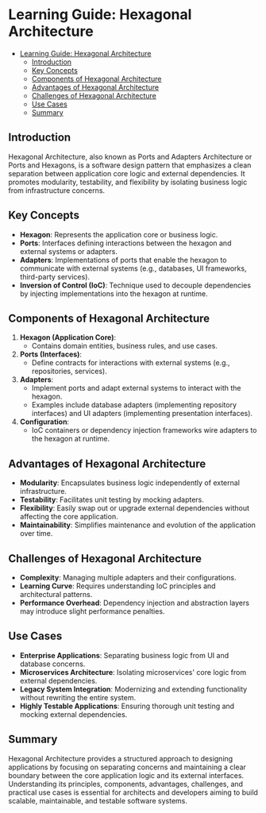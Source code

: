 # Learning Guide: Hexagonal Architecture

- [Learning Guide: Hexagonal Architecture](#learning-guide-hexagonal-architecture)
  - [Introduction](#introduction)
  - [Key Concepts](#key-concepts)
  - [Components of Hexagonal Architecture](#components-of-hexagonal-architecture)
  - [Advantages of Hexagonal Architecture](#advantages-of-hexagonal-architecture)
  - [Challenges of Hexagonal Architecture](#challenges-of-hexagonal-architecture)
  - [Use Cases](#use-cases)
  - [Summary](#summary)

## Introduction

Hexagonal Architecture, also known as Ports and Adapters Architecture or Ports and Hexagons, is a software design pattern that emphasizes a clean separation between application core logic and external dependencies. It promotes modularity, testability, and flexibility by isolating business logic from infrastructure concerns.

## Key Concepts

- **Hexagon**: Represents the application core or business logic.
- **Ports**: Interfaces defining interactions between the hexagon and external systems or adapters.
- **Adapters**: Implementations of ports that enable the hexagon to communicate with external systems (e.g., databases, UI frameworks, third-party services).
- **Inversion of Control (IoC)**: Technique used to decouple dependencies by injecting implementations into the hexagon at runtime.

## Components of Hexagonal Architecture

1. **Hexagon (Application Core)**:
   - Contains domain entities, business rules, and use cases.
2. **Ports (Interfaces)**:
   - Define contracts for interactions with external systems (e.g., repositories, services).
3. **Adapters**:
   - Implement ports and adapt external systems to interact with the hexagon.
   - Examples include database adapters (implementing repository interfaces) and UI adapters (implementing presentation interfaces).
4. **Configuration**:
   - IoC containers or dependency injection frameworks wire adapters to the hexagon at runtime.

## Advantages of Hexagonal Architecture

- **Modularity**: Encapsulates business logic independently of external infrastructure.
- **Testability**: Facilitates unit testing by mocking adapters.
- **Flexibility**: Easily swap out or upgrade external dependencies without affecting the core application.
- **Maintainability**: Simplifies maintenance and evolution of the application over time.

## Challenges of Hexagonal Architecture

- **Complexity**: Managing multiple adapters and their configurations.
- **Learning Curve**: Requires understanding IoC principles and architectural patterns.
- **Performance Overhead**: Dependency injection and abstraction layers may introduce slight performance penalties.

## Use Cases

- **Enterprise Applications**: Separating business logic from UI and database concerns.
- **Microservices Architecture**: Isolating microservices' core logic from external dependencies.
- **Legacy System Integration**: Modernizing and extending functionality without rewriting the entire system.
- **Highly Testable Applications**: Ensuring thorough unit testing and mocking external dependencies.

## Summary

Hexagonal Architecture provides a structured approach to designing applications by focusing on separating concerns and maintaining a clear boundary between the core application logic and its external interfaces. Understanding its principles, components, advantages, challenges, and practical use cases is essential for architects and developers aiming to build scalable, maintainable, and testable software systems.
